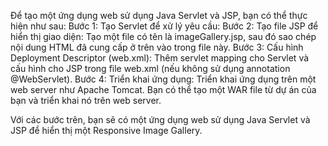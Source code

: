Để tạo một ứng dụng web sử dụng Java Servlet và JSP, bạn có thể thực hiện như sau:
Bước 1: Tạo Servlet để xử lý yêu cầu:
Bước 2: Tạo file JSP để hiển thị giao diện:
Tạo một file có tên là imageGallery.jsp, sau đó sao chép nội dung HTML đã cung cấp ở trên vào trong file này.
Bước 3: Cấu hình Deployment Descriptor (web.xml):
Thêm servlet mapping cho Servlet và cấu hình cho JSP trong file web.xml (nếu không sử dụng annotation @WebServlet).
Bước 4: Triển khai ứng dụng:
Triển khai ứng dụng trên một web server như Apache Tomcat. Bạn có thể tạo một WAR file từ dự án của bạn và triển khai nó trên web server.

Với các bước trên, bạn sẽ có một ứng dụng web sử dụng Java Servlet và JSP để hiển thị một Responsive Image Gallery.
